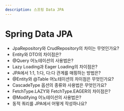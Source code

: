 ```yaml
---
description: 스프링 Data JPA
---
```


# Spring Data JPA

* JpaRepository와 CrudRepository의 차이는 무엇인가요?
* Entity와 DTO의 차이점은?
* @Query 어노테이션의 사용법은?
* Lazy Loading과 Eager Loading의 차이점은?
* JPA에서 1:1, 1:다, 다:다 관계를 매핑하는 방법은?
* @Entity와 @Table 어노테이션의 차이점은 무엇인가요?
* CascadeType 옵션의 종류와 사용법은 무엇인가요?
* FetchType.LAZY와 FetchType.EAGER의 차이점은?
* @Modifying 어노테이션의 사용법은?
* 동적 쿼리를 JPA에서 어떻게 작성하나요?
